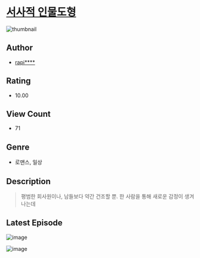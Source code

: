 # [서사적 인물도형](https://comic.naver.com/challenge/list?titleId=810835)
![thumbnail](https://image-comic.pstatic.net/user_contents_data/challenge_comic/2023/05/24/upload_7004004953113048118_480x623.jpeg)

## Author
- [rapi****](https://comic.naver.com/artistTitle?id=367085)

## Rating
- 10.00

## View Count
- 71

## Genre
- 로맨스, 일상

## Description
> 평범한 회사원이나, 남들보다 약간 건조할 뿐. 한 사람을 통해 새로운 감정이 생겨나는데


## Latest Episode
![image](https://image-comic.pstatic.net/user_contents_data/challenge_comic/2023/05/24/367085/upload_3834307353955741748.jpeg)

![image](https://image-comic.pstatic.net/user_contents_data/challenge_comic/2023/05/24/367085/upload_7149237042334283831.jpeg)
